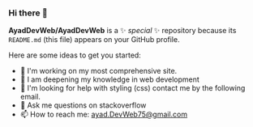 ### Hi there 👋


**AyadDevWeb/AyadDevWeb** is a ✨ _special_ ✨ repository because its `README.md` (this file) appears on your GitHub profile.

Here are some ideas to get you started:

- 🔭 I'm working on my most comprehensive site.
- 🌱 I am deepening my knowledge in web development
- 🤔 I'm looking for help with styling (css) contact me by the following email.
- 💬 Ask me questions on stackoverflow
- 📫 How to reach me: ayad.DevWeb75@gmail.com
